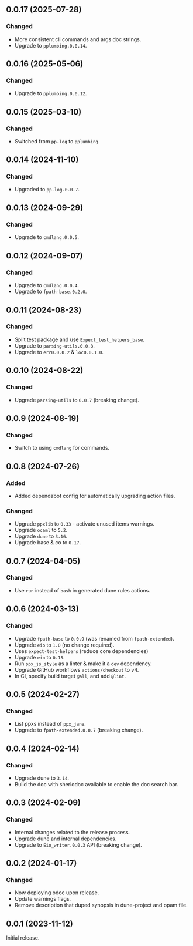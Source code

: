 ## 0.0.17 (2025-07-28)

### Changed

- More consistent cli commands and args doc strings.
- Upgrade to `pplumbing.0.0.14`.

## 0.0.16 (2025-05-06)

### Changed

- Upgrade to `pplumbing.0.0.12`.

## 0.0.15 (2025-03-10)

### Changed

- Switched from `pp-log` to `pplumbing`.

## 0.0.14 (2024-11-10)

### Changed

- Upgraded to `pp-log.0.0.7`.

## 0.0.13 (2024-09-29)

### Changed

- Upgrade to `cmdlang.0.0.5`.

## 0.0.12 (2024-09-07)

### Changed

- Upgrade to `cmdlang.0.0.4`.
- Upgrade to `fpath-base.0.2.0`.

## 0.0.11 (2024-08-23)

### Changed

- Split test package and use `Expect_test_helpers_base`.
- Upgrade to `parsing-utils.0.0.8`.
- Upgrade to `err0.0.0.2` & `loc0.0.1.0`.

## 0.0.10 (2024-08-22)

### Changed

- Upgrade `parsing-utils` to `0.0.7` (breaking change).

## 0.0.9 (2024-08-19)

### Changed

- Switch to using `cmdlang` for commands.

## 0.0.8 (2024-07-26)

### Added

- Added dependabot config for automatically upgrading action files.

### Changed

- Upgrade `ppxlib` to `0.33` - activate unused items warnings.
- Upgrade `ocaml` to `5.2`.
- Upgrade `dune` to `3.16`.
- Upgrade base & co to `0.17`.

## 0.0.7 (2024-04-05)

### Changed

- Use `run` instead of `bash` in generated dune rules actions.

## 0.0.6 (2024-03-13)

### Changed

- Upgrade `fpath-base` to `0.0.9` (was renamed from `fpath-extended`).
- Upgrade `eio` to `1.0` (no change required).
- Uses `expect-test-helpers` (reduce core dependencies)
- Upgrade `eio` to `0.15`.
- Run `ppx_js_style` as a linter & make it a `dev` dependency.
- Upgrade GitHub workflows `actions/checkout` to v4.
- In CI, specify build target `@all`, and add `@lint`.

## 0.0.5 (2024-02-27)

### Changed

- List ppxs instead of `ppx_jane`.
- Upgrade to `fpath-extended.0.0.7` (breaking change).

## 0.0.4 (2024-02-14)

### Changed

- Upgrade dune to `3.14`.
- Build the doc with sherlodoc available to enable the doc search bar.

## 0.0.3 (2024-02-09)

### Changed

- Internal changes related to the release process.
- Upgrade dune and internal dependencies.
- Upgrade to `Eio_writer.0.0.3` API (breaking change).

## 0.0.2 (2024-01-17)

### Changed

- Now deploying odoc upon release.
- Update warnings flags.
- Remove description that duped synopsis in dune-project and opam file.

## 0.0.1 (2023-11-12)

Initial release.
